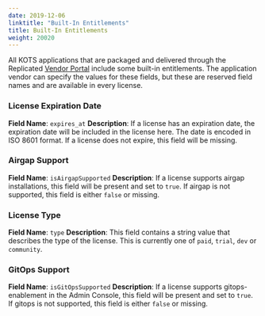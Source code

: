 ```yaml
---
date: 2019-12-06
linktitle: "Built-In Entitlements"
title: Built-In Entitlements
weight: 20020
---
```


All KOTS applications that are packaged and delivered through the Replicated [Vendor Portal](https://vendor.replicated.com) include some built-in entitlements. The application vendor can specify the values for these fields, but these are reserved field names and are available in every license.

### License Expiration Date

**Field Name**: `expires_at`
**Description**: If a license has an expiration date, the expiration date will be included in the license here. The date is encoded in ISO 8601 format. If a license does not expire, this field will be missing.

### Airgap Support

**Field Name**: `isAirgapSupported`
**Description**: If a license supports airgap installations, this field will be present and set to `true`. If airgap is not supported, this field is either `false` or missing.

### License Type

**Field Name**: `type`
**Description**: This field contains a string value that describes the type of the license. This is currently one of `paid`, `trial`, `dev` or `community`.

### GitOps Support

**Field Name**: `isGitOpsSupported`
**Description**: If a license supports gitops-enablement in the Admin Console, this field will be present and set to `true`. If gitops is not supported, this field is either `false` or missing.
